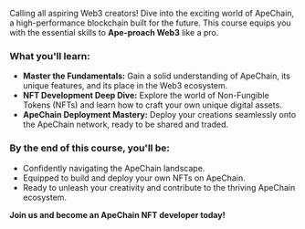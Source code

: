 Calling all aspiring Web3 creators! Dive into the exciting world of ApeChain, a high-performance blockchain built for the future. This course equips you with the essential skills to **Ape-proach Web3** like a pro. 

### What you'll learn:

* **Master the Fundamentals:** Gain a solid understanding of ApeChain, its unique features, and its place in the Web3 ecosystem.
* **NFT Development Deep Dive:** Explore the world of Non-Fungible Tokens (NFTs) and learn how to craft your own unique digital assets.
* **ApeChain Deployment Mastery:**  Deploy your creations seamlessly onto the ApeChain network, ready to be shared and traded.

### By the end of this course, you'll be:

* Confidently navigating the ApeChain landscape.
* Equipped to build and deploy your own NFTs on ApeChain.
* Ready to unleash your creativity and contribute to the thriving ApeChain ecosystem.

**Join us and become an ApeChain NFT developer today!**

